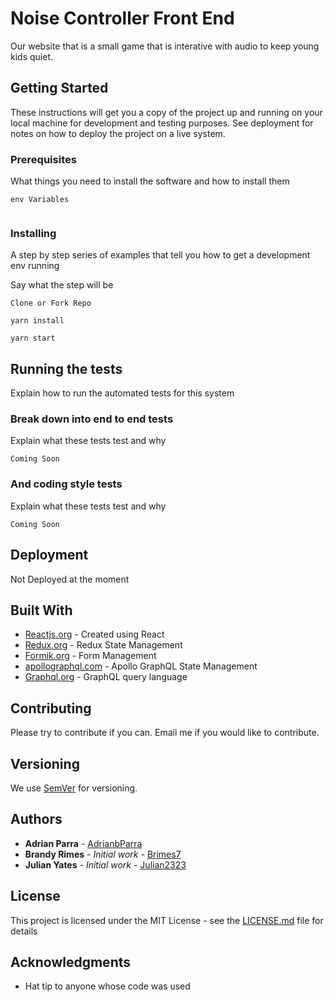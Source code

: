 # Noise Controller Front End

Our website that is a small game that is interative with audio to keep young kids quiet. 

## Getting Started

These instructions will get you a copy of the project up and running on your local machine for development and testing purposes. See deployment for notes on how to deploy the project on a live system.


### Prerequisites

What things you need to install the software and how to install them

```
env Variables


```

### Installing

A step by step series of examples that tell you how to get a development env running

Say what the step will be

```
Clone or Fork Repo

yarn install

yarn start
```


## Running the tests

Explain how to run the automated tests for this system

### Break down into end to end tests

Explain what these tests test and why

```
Coming Soon
```

### And coding style tests

Explain what these tests test and why

```
Coming Soon
```

## Deployment

Not Deployed at the moment

## Built With

* [Reactjs.org](https://reactjs.org/docs/getting-started.html) - Created using React
* [Redux.org](https://redux.js.org/) - Redux State Management
* [Formik.org](https://formik.org/) - Form Management
* [apollographql.com](https://www.apollographql.com/docs/react/get-started/) - Apollo GraphQL State Management
* [Graphql.org](https://graphql.org/) - GraphQL query language

## Contributing

Please try to contribute if you can. Email me if you would like to contribute.

## Versioning

We use [SemVer](http://semver.org/) for versioning.

## Authors

* **Adrian Parra** - [AdrianbParra](https://github.com/adrianbparra)
* **Brandy Rimes** - *Initial work* - [Brimes7](https://github.com/Brimes7)
* **Julian Yates** - *Initial work* - [Julian2323](https://github.com/Julian2323)




## License

This project is licensed under the MIT License - see the [LICENSE.md](LICENSE.md) file for details

## Acknowledgments

* Hat tip to anyone whose code was used